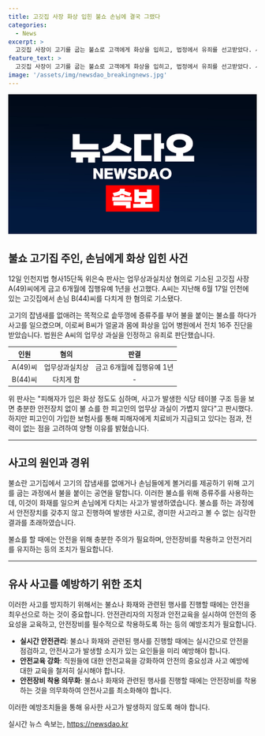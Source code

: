 ```yaml
---
title: 고깃집 사장 화상 입힌 불쇼 손님에 결국 그랬다
categories:
  - News
excerpt: >
  고깃집 사장이 고기를 굽는 불쇼로 고객에게 화상을 입히고, 법정에서 유죄를 선고받았다. 사고 당시 안전장치 부재와 업무상 과실이 인정되며, 피해자의 심각한 화상과 이전 전력 등을 고려해 집행유예 1년이 선고됐다. 해당 사고로 보험사를 통해 피해자에게 치료비가 이미 지급 중이라고 밝혀졌으나, 불쇼로 발생한 사고에 대한 안전 조치의 중요성과 고려해야 할 사항에 대해 다시 한번 생각해볼 필요가 있다.
feature_text: >
  고깃집 사장이 고기를 굽는 불쇼로 고객에게 화상을 입히고, 법정에서 유죄를 선고받았다. 사고 당시 안전장치 부재와 업무상 과실이 인정되며, 피해자의 심각한 화상과 이전 전력 등을 고려해 집행유예 1년이 선고됐다. 해당 사고로 보험사를 통해 피해자에게 치료비가 이미 지급 중이라고 밝혀졌으나, 불쇼로 발생한 사고에 대한 안전 조치의 중요성과 고려해야 할 사항에 대해 다시 한번 생각해볼 필요가 있다.
image: '/assets/img/newsdao_breakingnews.jpg'
---
```


<p><img src="/assets/img/newsdao_breakingnews.jpg" alt="bookingtag 속보" /></p>

<h2 data-ke-size="size26">불쇼 고기집 주인, 손님에게 화상 입힌 사건</h2>

<p data-ke-size="size16">12일 인천지법 형사15단독 위은숙 판사는 업무상과실치상 혐의로 기소된 고깃집 사장 A(49)씨에게 금고 6개월에 집행유예 1년을 선고했다. A씨는 지난해 6월 17일 인천에 있는 고깃집에서 손님 B(44)씨를 다치게 한 혐의로 기소됐다.</p>

<p data-ke-size="size16">고기의 잡냄새를 없애려는 목적으로 솥뚜껑에 증류주를 부어 불을 붙이는 불쇼를 하다가 사고를 일으켰으며, 이로써 B씨가 얼굴과 몸에 화상을 입어 병원에서 전치 16주 진단을 받았습니다. 법원은 A씨의 업무상 과실을 인정하고 유죄로 판단했습니다.</p>

<table>
    <thead>
        <tr>
            <th style="text-align: center;">인원</th>
            <th style="text-align: center;">혐의</th>
            <th style="text-align: center;">판결</th>
        </tr>
    </thead>
    <tbody>
        <tr>
            <td style="text-align: center;">A(49)씨</td>
            <td style="text-align: center;">업무상과실치상</td>
            <td style="text-align: center;">금고 6개월에 집행유예 1년</td>
        </tr>
        <tr>
            <td style="text-align: center;">B(44)씨</td>
            <td style="text-align: center;">다치게 함</td>
            <td style="text-align: center;">-</td>
        </tr>
    </tbody>
</table>

<p data-ke-size="size16">위 판사는 "피해자가 입은 화상 정도도 심하며, 사고가 발생한 식당 테이블 구조 등을 보면 충분한 안전장치 없이 불 쇼를 한 피고인의 업무상 과실이 가볍지 않다"고 판시했다. 하지만 피고인이 가입한 보험사를 통해 피해자에게 치료비가 지급되고 있다는 점과, 전력이 없는 점을 고려하여 양형 이유를 밝혔습니다.</p>

<hr>

<h2 data-ke-size="size26">사고의 원인과 경위</h2>

<p data-ke-size="size16">불쇼란 고기집에서 고기의 잡냄새를 없애거나 손님들에게 볼거리를 제공하기 위해 고기를 굽는 과정에서 불을 붙이는 공연을 말합니다. 이러한 불쇼를 위해 증류주를 사용하는데, 이것이 화재를 일으켜 손님에게 다치는 사고가 발생하였습니다. 불쇼를 하는 과정에서 안전장치를 갖추지 않고 진행하여 발생한 사고로, 경미한 사고라고 볼 수 없는 심각한 결과를 초래하였습니다.</p>

<p data-ke-size="size16">불쇼를 할 때에는 안전을 위해 충분한 주의가 필요하며, 안전장비를 착용하고 안전거리를 유지하는 등의 조치가 필요합니다.</p>

<hr>

<h2 data-ke-size="size26">유사 사고를 예방하기 위한 조치</h2>

<p data-ke-size="size16">이러한 사고를 방지하기 위해서는 불쇼나 화재와 관련된 행사를 진행할 때에는 안전을 최우선으로 하는 것이 중요합니다. 안전관리자의 지정과 안전교육을 실시하여 안전의 중요성을 교육하고, 안전장비를 필수적으로 착용하도록 하는 등의 예방조치가 필요합니다.</p>

<ul>
    <li><b>실시간 안전관리</b>: 불쇼나 화재와 관련된 행사를 진행할 때에는 실시간으로 안전을 점검하고, 안전사고가 발생할 소지가 있는 요인들을 미리 예방해야 합니다.</li>
    <li><b>안전교육 강화</b>: 직원들에 대한 안전교육을 강화하여 안전의 중요성과 사고 예방에 대한 교육을 철저히 실시해야 합니다.</li>
    <li><b>안전장비 착용 의무화</b>: 불쇼나 화재와 관련된 행사를 진행할 때에는 안전장비를 착용하는 것을 의무화하여 안전사고를 최소화해야 합니다.</li>
</ul>

<p data-ke-size="size16">이러한 예방조치들을 통해 유사한 사고가 발생하지 않도록 해야 합니다.</p>
실시간 뉴스 속보는, <a href="https://newsdao.kr" rel="dofollow">https://newsdao.kr</a>


